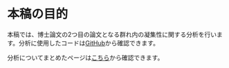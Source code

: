 # 本稿の目的  
本稿では、博士論文の2つ目の論文となる群れ内の凝集性に関する分析を行います。分析に使用したコードは[GitHub](https://github.com/TsubasaYamaguchi-jinrui/Cohesion_analysis)から確認できます。  

分析についてまとめたページは[こちら](https://tsubasayamaguchi-jinrui.github.io/Cohesion_analysis/)から確認できます。
